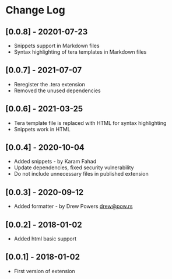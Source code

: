 # Change Log

## [0.0.8] - 20201-07-23

- Snippets support in Markdown files
- Syntax highlighting of tera templates in Markdown files

## [0.0.7] - 2021-07-07

- Reregister the .tera extension
- Removed the unused dependencies

## [0.0.6] - 2021-03-25

- Tera template file is replaced with HTML for syntax highlighting
- Snippets work in HTML

## [0.0.4] - 2020-10-04

- Added snippets - by Karam Fahad
- Update dependencies, fixed security vulnerability
- Do not include unnecessary files in published extension

## [0.0.3] - 2020-09-12

- Added formatter - by Drew Powers <drew@pow.rs>

## [0.0.2] - 2018-01-02

- Added html basic support

## [0.0.1] - 2018-01-02

- First version of extension
